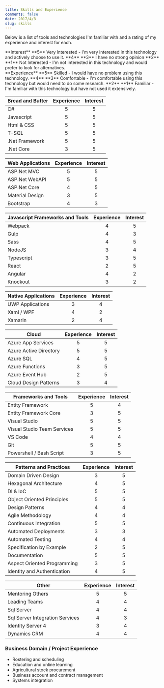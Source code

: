 ```yaml
---
title: Skills and Experience
comments: false
date: 2017/4/8
slug: skills
---
```


Below is a list of tools and technologies I'm familiar with and a rating of my experience and interest for each. 

<div><div class="interest" >**Interest**
**5** Very Interested - I'm very interested in this technology and actively choose to use it. 
**4** 
**3** I have no strong opinion 
**2** 
**1** Not Interested - I'm not interested in this technology and would prefer to look for alternatives.
</div>

<div class="experience" >**Experience** 
**5** Skilled - I would have no problem using this technology.
**4** 
**3** Comfortable - I'm comfortable using this technology but would need to do some research.
**2** 
**1** Familiar - I'm familiar with this technology but have not used it extensively. 
</div> <div class="clear"> </div>
</div>

Bread and Butter | Experience | Interest
 --- |:---:| :---:
 C#                    			| 5 | 5
Javascript        				| 5 | 5
Html &amp; CSS         			| 5 | 5
T-SQL                  			| 5 | 5
.Net Framework         			| 5 | 5
.Net Core              			| 3 | 5 

 Web Applications | Experience | Interest
 --- |:---:| :---:
ASP.Net MVC            			| 5 | 5
ASP.Net WebAPI         			| 5 | 5
ASP.Net Core           			| 4 | 5
Material Design        			| 3 | 5
Bootstrap              			| 4 | 3

Javascript Frameworks and Tools | Experience | Interest
 --- |:---:| :---:
Webpack           				| 4 | 5
Gulp              				| 4 | 3
Sass              				| 4 | 5
NodeJS            				| 3 | 4
Typescript        				| 3 | 5
React             				| 2 | 5
Angular           				| 4 | 2
Knockout          				| 3 | 2

Native Applications | Experience | Interest
 --- |:---:| :---:
UWP Applications 				| 3 | 4 
Xaml / WPF 						| 4 | 2
Xamarin							| 2 | 4 

 Cloud | Experience | Interest
 --- |:---:| :---:
Azure App Services	 			| 5 | 5 
Azure Active Directory 			| 5 | 5
Azure SQL 						| 4 | 5 
Azure Functions 				| 3 | 5
Azure Event Hub        			| 2 | 5
Cloud Design Patterns 			| 3 | 4

 Frameworks and Tools | Experience | Interest
 --- |:---:| :---:
Entity Framework 				| 5 | 4
Entity Framework Core 			| 3 | 5
Visual Studio 					| 5 | 5
Visual Studio Team Services 	| 5 | 5 
VS Code 						| 4 | 4
Git 							| 5 | 5 
Powershell / Bash Script 		| 3 | 5

 Patterns and Practices | Experience | Interest
 --- |:---:| :---:
Domain Driven Design 			| 3 | 5
Hexagonal Architecture 			| 4 | 5
DI & IoC 						| 5 | 5
Object Oriented Principles      | 5 | 5
Design Patterns 				| 4 | 4
Agile Methodology 				| 4 | 4
Continuous Integration 			| 5 | 5
Automated Deployments 			| 3 | 3
Automated Testing 				| 4 | 4
Specification by Example 		| 2 | 5
Documentation 					| 5 | 5
Aspect Oriented Programming 	| 3 | 5
Identity and Authentication  	| 4 | 5

Other | Experience | Interest
 --- |:---:| :---:
Mentoring Others 				| 5 | 5
Leading Teams 					| 4 | 4
Sql Server 						| 4 | 4
Sql Server Integration Services | 4 | 3
Identity Server 4 				| 3 | 4
Dynamics CRM 					| 4 | 4

### Business Domain / Project Experience
- Rostering and scheduling  
- Education and online learning
- Agricultural stock procurement
- Business account and contract management 
- Systems integration


<script> 
document.addEventListener("DOMContentLoaded", function(event) { 

    var cells = document.getElementsByTagName("td");
    for (var i=0, max=cells.length; i < max; i++) {
        var cell = cells[i];
        var color = null; 
        switch (cell.innerText.trim()) { 
            case "1": color = "#C0D3DC";
            break;
            case "2": color = "#99B7C5";
            break;
            case "3": color = "#7399AA";
            break;
            case "4": color = "#548195";
            break;
            case "5": color = "#3A6C82";
            break;
        }
        if (color) { 
           cell.style.backgroundColor = color;
           cell.style.color = "white";
           cell.style.fontSize = "120%" 
        }
    }
});
</script>